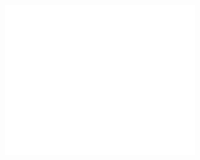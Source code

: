 <div align="center">
	<br>
<!-- 	<a href="https://github.com/Angellopp/PC2/blob/main/README.md"> -->
		<img src="table.svg" width="800" height="400" alt="Click to see the source">
<!-- 	</a> -->
	<br>
</div>
